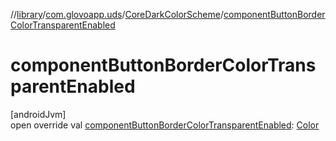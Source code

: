 //[library](../../../index.md)/[com.glovoapp.uds](../index.md)/[CoreDarkColorScheme](index.md)/[componentButtonBorderColorTransparentEnabled](component-button-border-color-transparent-enabled.md)

# componentButtonBorderColorTransparentEnabled

[androidJvm]\
open override val [componentButtonBorderColorTransparentEnabled](component-button-border-color-transparent-enabled.md): [Color](https://developer.android.com/reference/kotlin/androidx/compose/ui/graphics/Color.html)
